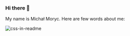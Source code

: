 ### Hi there 👋
My name is Michał Moryc. Here are few words about me:
<div>
    <img src="aboutme.svg" alt="css-in-readme">
</div>

